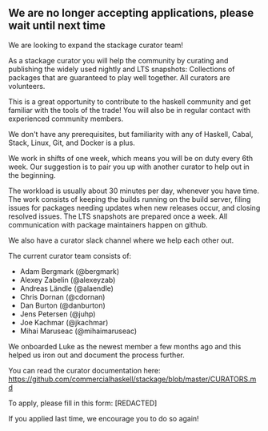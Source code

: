 ## We are no longer accepting applications, please wait until next time

We are looking to expand the stackage curator team!

As a stackage curator you will help the community by curating and
publishing the widely used nightly and LTS snapshots: Collections of
packages that are guaranteed to play well together. All curators are
volunteers.

This is a great opportunity to contribute to the haskell community and get
familiar with the tools of the trade! You will also be in regular
contact with experienced community members.

We don't have any prerequisites, but familiarity with any of Haskell,
Cabal, Stack, Linux, Git, and Docker is a plus.

We work in shifts of one week, which means you will be on duty every
6th week. Our suggestion is to pair you up with another curator to
help out in the beginning.

The workload is usually about 30 minutes per day, whenever you have
time. The work consists of keeping the builds running on the build
server, filing issues for packages needing updates when new releases
occur, and closing resolved issues. The LTS snapshots are prepared
once a week. All communication with package maintainers happen on
github.

We also have a curator slack channel where we help each other out.

The current curator team consists of:
* Adam Bergmark (@bergmark)
* Alexey Zabelin (@alexeyzab)
* Andreas Ländle (@alaendle)
* Chris Dornan (@cdornan)
* Dan Burton (@danburton)
* Jens Petersen (@juhp)
* Joe Kachmar (@jkachmar)
* Mihai Maruseac (@mihaimaruseac)

We onboarded Luke as the newest member a few months ago and this
helped us iron out and document the process further.

You can read the curator documentation here: https://github.com/commercialhaskell/stackage/blob/master/CURATORS.md

To apply, please fill in this form: [REDACTED]

If you applied last time, we encourage you to do so again!
